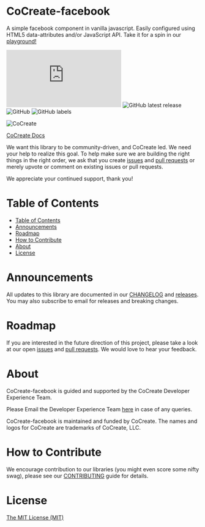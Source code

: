 # CoCreate-facebook
A simple facebook component in vanilla javascript. Easily configured using HTML5 data-attributes and/or JavaScript API. Take it for a spin in our [playground!](https://cocreate.app/docs/facebook)

![GitHub file size in bytes](https://img.shields.io/github/size/CoCreate-app/CoCreate-facebook/dist/CoCreate-facebook.min.js?label=minified%20size&style=for-the-badge) 
![GitHub latest release](https://img.shields.io/github/v/release/CoCreate-app/CoCreate-facebook?style=for-the-badge)
![GitHub](https://img.shields.io/github/license/CoCreate-app/CoCreate-facebook?style=for-the-badge) 
![GitHub labels](https://img.shields.io/github/labels/CoCreate-app/CoCreate-facebook/help%20wanted?style=for-the-badge)

![CoCreate](https://cdn.cocreate.app/logo.png)

[CoCreate Docs](https://cocreate.app/docs/facebook)

We want this library to be community-driven, and CoCreate led. We need your help to realize this goal. To help make sure we are building the right things in the right order, we ask that you create [issues](https://github.com/CoCreate-app/Realtime_Admin_CRM_and_CMS/issues) and [pull requests](https://github.com/CoCreate-app/Realtime_Admin_CRM_and_CMS/pulls) or merely upvote or comment on existing issues or pull requests.

We appreciate your continued support, thank you!

# Table of Contents

- [Table of Contents](#table-of-contents)
- [Announcements](#announcements)
- [Roadmap](#roadmap)
- [How to Contribute](#how-to-contribute)
- [About](#about)
- [License](#license)

<a name="announcements"></a>
# Announcements

All updates to this library are documented in our [CHANGELOG](https://github.com/CoCreate-app/CoCreate-facebook/blob/master/CHANGELOG.md) and [releases](https://github.com/CoCreate-app/CoCreate-facebook/releases). You may also subscribe to email for releases and breaking changes. 

<a name="roadmap"></a>
# Roadmap

If you are interested in the future direction of this project, please take a look at our open [issues](https://github.com/CoCreate-app/CoCreate-facebook/issues) and [pull requests](https://github.com/CoCreate-app/CoCreate-facebook/pulls). We would love to hear your feedback.


<a name="about"></a>
# About

CoCreate-facebook is guided and supported by the CoCreate Developer Experience Team.

Please Email the Developer Experience Team [here](mailto:develop@cocreate.app) in case of any queries.

CoCreate-facebook is maintained and funded by CoCreate. The names and logos for CoCreate are trademarks of CoCreate, LLC.

<a name="contribute"></a>
# How to Contribute

We encourage contribution to our libraries (you might even score some nifty swag), please see our [CONTRIBUTING](https://github.com/CoCreate-app/CoCreate-facebook/blob/master/CONTRIBUTING.md) guide for details.

# License
[The MIT License (MIT)](https://github.com/CoCreate-app/CoCreate-facebook/blob/master/LICENSE)

